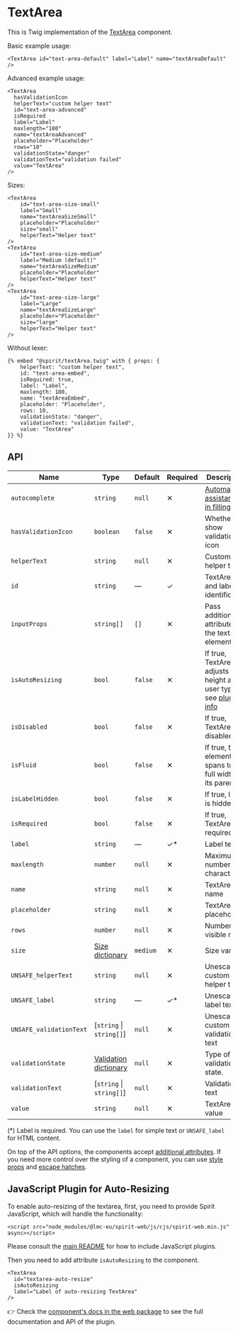 # TextArea

This is Twig implementation of the [TextArea][textarea] component.

Basic example usage:

```twig
<TextArea id="text-area-default" label="Label" name="textAreaDefault" />
```

Advanced example usage:

```twig
<TextArea
  hasValidationIcon
  helperText="custom helper text"
  id="text-area-advanced"
  isRequired
  label="Label"
  maxlength="180"
  name="textAreaAdvanced"
  placeholder="Placeholder"
  rows="10"
  validationState="danger"
  validationText="validation failed"
  value="TextArea"
/>
```

Sizes:

```twig
<TextArea
    id="text-area-size-small"
    label="Small"
    name="textAreaSizeSmall"
    placeholder="Placeholder"
    size="small"
    helperText="Helper text"
/>
<TextArea
    id="text-area-size-medium"
    label="Medium (default)"
    name="textAreaSizeMedium"
    placeholder="Placeholder"
    helperText="Helper text"
/>
<TextArea
    id="text-area-size-large"
    label="Large"
    name="textAreaSizeLarge"
    placeholder="Placeholder"
    size="large"
    helperText="Helper text"
/>
```

Without lexer:

```twig
{% embed "@spirit/textArea.twig" with { props: {
    helperText: "custom helper text",
    id: "text-area-embed",
    isRequired: true,
    label: "Label",
    maxlength: 180,
    name: "textAreaEmbed",
    placeholder: "Placeholder",
    rows: 10,
    validationState: "danger",
    validationText: "validation failed",
    value: "TextArea"
}} %}
```

## API

| Name                    | Type                                           | Default  | Required | Description                                                                                                 |
| ----------------------- | ---------------------------------------------- | -------- | -------- | ----------------------------------------------------------------------------------------------------------- |
| `autocomplete`          | `string`                                       | `null`   | ✕        | [Automated assistance in filling][autocomplete-attr]                                                        |
| `hasValidationIcon`     | `boolean`                                      | `false`  | ✕        | Whether to show validation icon                                                                             |
| `helperText`            | `string`                                       | `null`   | ✕        | Custom helper text                                                                                          |
| `id`                    | `string`                                       | —        | ✓        | TextArea and label identification                                                                           |
| `inputProps`            | `string[]`                                     | `[]`     | ✕        | Pass additional attributes to the textarea element                                                          |
| `isAutoResizing`        | `bool`                                         | `false`  | ✕        | If true, TextArea adjusts its height as user types, see [plugin info](#javascript-plugin-for-auto-resizing) |
| `isDisabled`            | `bool`                                         | `false`  | ✕        | If true, TextArea is disabled                                                                               |
| `isFluid`               | `bool`                                         | `false`  | ✕        | If true, the element spans to the full width of its parent                                                  |
| `isLabelHidden`         | `bool`                                         | `false`  | ✕        | If true, label is hidden                                                                                    |
| `isRequired`            | `bool`                                         | `false`  | ✕        | If true, TextArea is required                                                                               |
| `label`                 | `string`                                       | —        | ✓\*      | Label text                                                                                                  |
| `maxlength`             | `number`                                       | `null`   | ✕        | Maximum number of characters                                                                                |
| `name`                  | `string`                                       | `null`   | ✕        | TextArea name                                                                                               |
| `placeholder`           | `string`                                       | `null`   | ✕        | TextArea placeholder                                                                                        |
| `rows`                  | `number`                                       | `null`   | ✕        | Number of visible rows                                                                                      |
| `size`                  | [Size dictionary][dictionary-size]             | `medium` | ✕        | Size variant                                                                                                |
| `UNSAFE_helperText`     | `string`                                       | `null`   | ✕        | Unescaped custom helper text                                                                                |
| `UNSAFE_label`          | `string`                                       | —        | ✓\*      | Unescaped label text                                                                                        |
| `UNSAFE_validationText` | \[`string` \| `string[]`]                      | `null`   | ✕        | Unescaped custom validation text                                                                            |
| `validationState`       | [Validation dictionary][dictionary-validation] | `null`   | ✕        | Type of validation state.                                                                                   |
| `validationText`        | \[`string` \| `string[]`]                      | `null`   | ✕        | Validation text                                                                                             |
| `value`                 | `string`                                       | `null`   | ✕        | TextArea value                                                                                              |

(\*) Label is required. You can use the `label` for simple text or `UNSAFE_label` for HTML content.

On top of the API options, the components accept [additional attributes][readme-additional-attributes].
If you need more control over the styling of a component, you can use [style props][readme-style-props]
and [escape hatches][readme-escape-hatches].

## JavaScript Plugin for Auto-Resizing

To enable auto-resizing of the textarea, first, you need to provide Spirit JavaScript,
which will handle the functionality:

```twig
<script src="node_modules/@lmc-eu/spirit-web/js/cjs/spirit-web.min.js" async></script>
```

Please consult the [main README][web-readme] for how to include JavaScript
plugins.

Then you need to add attribute `isAutoResizing` to the component.

```twig
<TextArea
  id="textarea-auto-resize"
  isAutoResizing
  label="Label of auto-resizing TextArea"
/>
```

👉 Check the [component's docs in the web package][web-js-api] to see the full documentation and API of the plugin.

[autocomplete-attr]: https://developer.mozilla.org/en-US/docs/Web/HTML/Attributes/autocomplete
[dictionary-size]: https://github.com/lmc-eu/spirit-design-system/blob/main/docs/DICTIONARIES.md#size
[dictionary-validation]: https://github.com/lmc-eu/spirit-design-system/blob/main/docs/DICTIONARIES.md#validation
[readme-additional-attributes]: https://github.com/lmc-eu/spirit-design-system/blob/main/packages/web-twig/README.md#additional-attributes
[readme-escape-hatches]: https://github.com/lmc-eu/spirit-design-system/blob/main/packages/web-twig/README.md#escape-hatches
[readme-style-props]: https://github.com/lmc-eu/spirit-design-system/blob/main/packages/web-twig/README.md#style-props
[textarea]: https://github.com/lmc-eu/spirit-design-system/tree/main/packages/web/src/scss/components/TextArea
[web-js-api]: https://github.com/lmc-eu/spirit-design-system/blob/main/packages/web/src/scss/components/TextArea/README.md#javascript-plugin-for-auto-resizing
[web-readme]: https://github.com/lmc-eu/spirit-design-system/blob/main/packages/web/README.md
